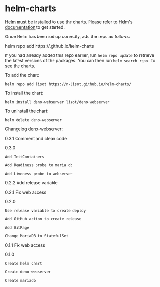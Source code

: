 # helm-charts
[Helm](https://helm.sh) must be installed to use the charts.  Please refer to
Helm's [documentation](https://helm.sh/docs) to get started.

Once Helm has been set up correctly, add the repo as follows:

helm repo add  https://.github.io/helm-charts

If you had already added this repo earlier, run `helm repo update` to retrieve
the latest versions of the packages.  You can then run `helm search repo
` to see the charts.

To add the  chart:

    helm repo add lisot https://n-lisot.github.io/helm-charts/

To install the  chart:

    helm install deno-webserver lisot/deno-webserver

To uninstall the chart:

    helm delete deno-webserver
    
    
Changelog
deno-webserver:


0.3.1 Comment and clean code

0.3.0

    Add InitContainers 
    
    Add Readiness probe to maria db
    
    Add Liveness probe to webserver

0.2.2 Add release variable

0.2.1 Fix web access

0.2.0

    Use release variable to create deploy
    
    Add GitHub action to create release
    
    Add GitPage
    
    Change MariaDB to StatefulSet

0.1.1 Fix web access

0.1.0

    Create helm chart
    
    Create deno-webserver
    
    Create mariadb

